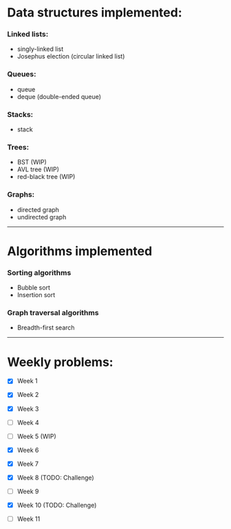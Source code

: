 # Data structures implemented:

### Linked lists:
- singly-linked list
- Josephus election (circular linked list)

### Queues:
- queue
- deque (double-ended queue)

### Stacks:
- stack

### Trees:
- BST (WIP)
- AVL tree (WIP)
- red-black tree (WIP)

### Graphs:
- directed graph
- undirected graph

---

# Algorithms implemented 

### Sorting algorithms
- Bubble sort
- Insertion sort

### Graph traversal algorithms
- Breadth-first search


---

# Weekly problems:

- [x] Week 1
- [x] Week 2
- [x] Week 3
- [ ] Week 4
- [ ] Week 5 (WIP)
- [x] Week 6
- [x] Week 7
- [x] Week 8 (TODO: Challenge)
- [ ] Week 9
- [x] Week 10 (TODO: Challenge)
- [ ] Week 11


